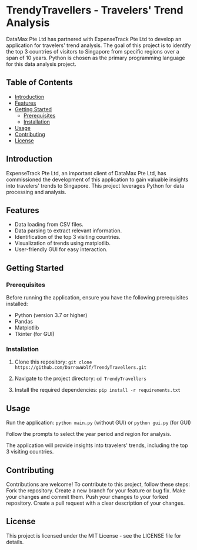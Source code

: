# TrendyTravellers - Travelers' Trend Analysis

DataMax Pte Ltd has partnered with ExpenseTrack Pte Ltd to develop an application for travelers' trend analysis. The goal of this project is to identify the top 3 countries of visitors to Singapore from specific regions over a span of 10 years. Python is chosen as the primary programming language for this data analysis project.

## Table of Contents
- [Introduction](#introduction)
- [Features](#features)
- [Getting Started](#getting-started)
  - [Prerequisites](#prerequisites)
  - [Installation](#installation)
- [Usage](#usage)
- [Contributing](#contributing)
- [License](#license)

## Introduction

ExpenseTrack Pte Ltd, an important client of DataMax Pte Ltd, has commissioned the development of this application to gain valuable insights into travelers' trends to Singapore. This project leverages Python for data processing and analysis.

## Features

- Data loading from CSV files.
- Data parsing to extract relevant information.
- Identification of the top 3 visiting countries.
- Visualization of trends using matplotlib.
- User-friendly GUI for easy interaction.

## Getting Started

### Prerequisites

Before running the application, ensure you have the following prerequisites installed:

- Python (version 3.7 or higher)
- Pandas
- Matplotlib
- Tkinter (for GUI)

### Installation

1. Clone this repository:
   `git clone https://github.com/DarrowWolf/TrendyTravellers.git`

2. Navigate to the project directory:
    `cd TrendyTravellers`

3. Install the required dependencies:
    `pip install -r requirements.txt`

## Usage

Run the application:
    `python main.py` (without GUI)
    or
    `python gui.py` (for GUI)

Follow the prompts to select the year period and region for analysis.

The application will provide insights into travelers' trends, including the top 3 visiting countries.

## Contributing

Contributions are welcome! To contribute to this project, follow these steps:
    Fork the repository.
    Create a new branch for your feature or bug fix.
    Make your changes and commit them.
    Push your changes to your forked repository.
    Create a pull request with a clear description of your changes.

## License

This project is licensed under the MIT License - see the LICENSE file for details.